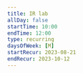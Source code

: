 ```yaml
---
title: IR lab
allDay: false
startTime: 10:00
endTime: 12:00
type: recurring
daysOfWeek: [M]
startRecur: 2023-08-21
endRecur: 2023-10-12
---
```

